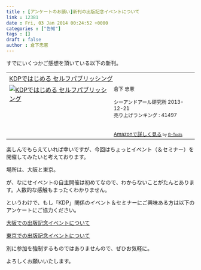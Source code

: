 ```yaml
---
title : [アンケートのお願い]新刊の出版記念イベントについて
link : 12381
date : Fri, 03 Jan 2014 00:24:52 +0000
categories : ["告知"]
tags : []
draft : false
author : 倉下忠憲
---
```


すでにいくつかご感想を頂いている以下の新刊。

<table  border="0" cellpadding="5"><tr><td colspan="2"><a href="http://www.amazon.co.jp/KDP%E3%81%A7%E3%81%AF%E3%81%98%E3%82%81%E3%82%8B-%E3%82%BB%E3%83%AB%E3%83%95%E3%83%91%E3%83%96%E3%83%AA%E3%83%83%E3%82%B7%E3%83%B3%E3%82%B0-%E5%80%89%E4%B8%8B-%E5%BF%A0%E6%86%B2/dp/4863541384%3FSubscriptionId%3D15SMZCTB9V8NGR2TW082%26tag%3Drashita1000-22%26linkCode%3Dxm2%26camp%3D2025%26creative%3D165953%26creativeASIN%3D4863541384" target="_top">KDPではじめる セルフパブリッシング</a><img src="http://www.assoc-amazon.jp/e/ir?t=rashita1000-22&l=ur2&o=9" width="1" height="1" style="border: none;" alt="" /></td></tr><tr><td valign="top"><a href="http://www.amazon.co.jp/KDP%E3%81%A7%E3%81%AF%E3%81%98%E3%82%81%E3%82%8B-%E3%82%BB%E3%83%AB%E3%83%95%E3%83%91%E3%83%96%E3%83%AA%E3%83%83%E3%82%B7%E3%83%B3%E3%82%B0-%E5%80%89%E4%B8%8B-%E5%BF%A0%E6%86%B2/dp/4863541384%3FSubscriptionId%3D15SMZCTB9V8NGR2TW082%26tag%3Drashita1000-22%26linkCode%3Dxm2%26camp%3D2025%26creative%3D165953%26creativeASIN%3D4863541384" target="_top"><img src="http://ecx.images-amazon.com/images/I/51XYQ5BxD0L._SL160_.jpg" border="0" alt="KDPではじめる セルフパブリッシング" /></a></td><td valign="top"><font size="-1">倉下 忠憲 <br /><br />シーアンドアール研究所  2013-12-21<br />売り上げランキング : 41497<br /><br /><br /><a href="http://www.amazon.co.jp/KDP%E3%81%A7%E3%81%AF%E3%81%98%E3%82%81%E3%82%8B-%E3%82%BB%E3%83%AB%E3%83%95%E3%83%91%E3%83%96%E3%83%AA%E3%83%83%E3%82%B7%E3%83%B3%E3%82%B0-%E5%80%89%E4%B8%8B-%E5%BF%A0%E6%86%B2/dp/4863541384%3FSubscriptionId%3D15SMZCTB9V8NGR2TW082%26tag%3Drashita1000-22%26linkCode%3Dxm2%26camp%3D2025%26creative%3D165953%26creativeASIN%3D4863541384" target="_top">Amazonで詳しく見る</a></font><font size="-2"> by <a href="http://www.goodpic.com/mt/aws/index.html" >G-Tools</a></font></td></tr></table>

楽しんでもらえていれば幸いですが、今回はちょっとイベント（＆セミナー）を開催してみたいと考えております。

場所は、大阪と東京。

が、なにせイベントの自主開催は初めてなので、わからないことがたんとあります。人数的な感触もまったくわかりません。

というわけで、もし「KDP」関係のイベント＆セミナーにご興味ある方は以下のアンケートにご協力ください。

<a href="https://docs.google.com/forms/d/1VD4xLyLEN6k9rP-WQJAMfu9oPaKTOHjBEWgZGSBmOiU/viewform" target="_blank">大阪での出版記念イベントについて</a>

<a href="https://docs.google.com/forms/d/1u_TOVYLo-1vetFBmSU9s0yZsjKjQw6gtOwpM2NvALrk/viewform" target="_blank">東京での出版記念イベントについて</a>

別に参加を強制するものではありませんので、ぜひお気軽に。

よろしくお願いいたします。